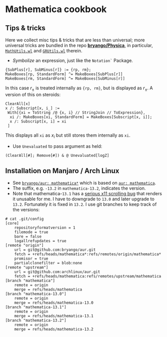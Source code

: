 # Mathematica cookbook

## Tips & tricks

Here we collect misc tips & tricks that are less than universal; more universal tricks are bundled in the repo [**bryango/Physica**](https://github.com/bryango/Physica), in particular, [`MathUtils.wl`](https://github.com/bryango/Physica/blob/-/MathUtils.wl) and [`GRUtils.wl`](https://github.com/bryango/Physica/blob/-/GRUtils.wl) therein.

- _Symbolize_ an expression, just like the <code>Notation`</code> Package.
```wolfram
{SubPlus[r], SubMinus[r]} := {rp, rm};
MakeBoxes[rp, StandardForm] ^= MakeBoxes[SubPlus[r]]
MakeBoxes[rm, StandardForm] ^= MakeBoxes[SubMinus[r]]
```
In this case $r_\pm$ is treated internally as `{rp, rm}`, but is displayed as $r_\pm$.
A version of this on steroids:
```wolfram
ClearAll[x]
x /: Subscript[x, i_] := 
 With[{xi = ToString /@ {x, i} // StringJoin // ToExpression},
  xi /: MakeBoxes[xi, StandardForm] = MakeBoxes[Subscript[x, i]];
  x /: Subscript[x, i] = xi
 ]
```
This displays all `xi` as $x_i$ but still stores them internally as `xi`.

- Use `Unevaluated` to pass argument as held:
```wolfram
(ClearAll[#]; Remove[#]) & @ Unevaluated[logZ]
```

## Installation on Manjaro / Arch Linux

- See [`bryango/aur: mathematica*`](https://github.com/bryango/aur/tree/mathematica) which is based on [`aur: mathematica`](https://aur.archlinux.org/packages/mathematica).
- The suffix, e.g. `-13.2` in `mathematica-13.2`, indicates the version.
- Note that mathematica-`13.1` has a [serious x11 scrolling bug](https://mathematica.stackexchange.com/questions/271889/touchpad-rough-scrolling-in-version-13-1-linux) that renders it unusable for me. I have to downgrade to `13.0` and later upgrade to `13.2`. Fortunately it is fixed in `13.2`. I use git branches to keep track of the versions:

```gitconfig
# cat .git/config
[core]
	repositoryformatversion = 1
	filemode = true
	bare = false
	logallrefupdates = true
[remote "origin"]
	url = git@github.com:bryango/aur.git
	fetch = +refs/heads/mathematica*:refs/remotes/origin/mathematica*
	promisor = true
	partialclonefilter = blob:none
[remote "upstream"]
	url = git@github.com:archlinux/aur.git
	fetch = +refs/heads/mathematica:refs/remotes/upstream/mathematica
[branch "mathematica"]
	remote = origin
	merge = refs/heads/mathematica
[branch "mathematica-13.0"]
	remote = origin
	merge = refs/heads/mathematica-13.0
[branch "mathematica-13.1"]
	remote = origin
	merge = refs/heads/mathematica-13.1
[branch "mathematica-13.2"]
	remote = origin
	merge = refs/heads/mathematica-13.2
```


